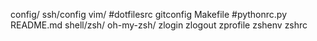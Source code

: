 config/
ssh/config
vim/
#dotfilesrc
gitconfig
Makefile
#pythonrc.py
README.md
shell/zsh/ oh-my-zsh/ zlogin zlogout zprofile zshenv zshrc
